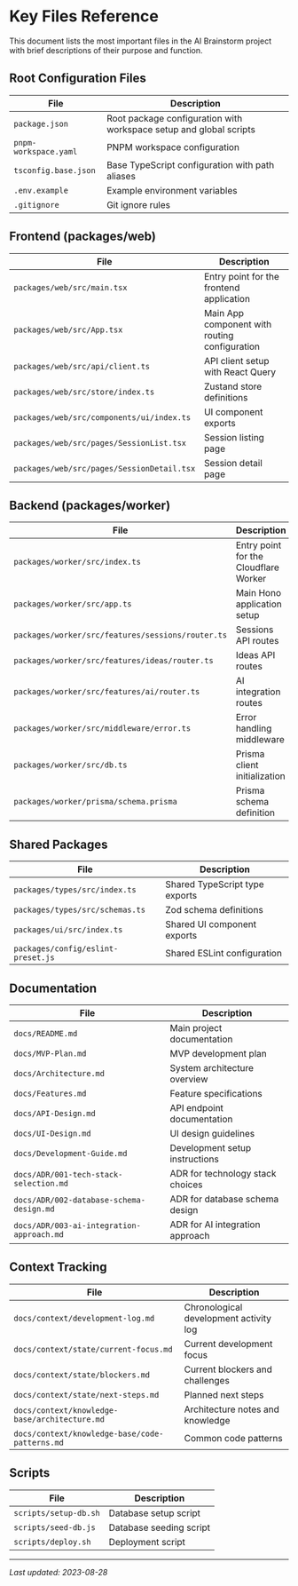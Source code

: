 # Key Files Reference

This document lists the most important files in the AI Brainstorm project with brief descriptions of their purpose and function.

## Root Configuration Files

| File                  | Description                                                        |
| --------------------- | ------------------------------------------------------------------ |
| `package.json`        | Root package configuration with workspace setup and global scripts |
| `pnpm-workspace.yaml` | PNPM workspace configuration                                       |
| `tsconfig.base.json`  | Base TypeScript configuration with path aliases                    |
| `.env.example`        | Example environment variables                                      |
| `.gitignore`          | Git ignore rules                                                   |

## Frontend (packages/web)

| File                                       | Description                                   |
| ------------------------------------------ | --------------------------------------------- |
| `packages/web/src/main.tsx`                | Entry point for the frontend application      |
| `packages/web/src/App.tsx`                 | Main App component with routing configuration |
| `packages/web/src/api/client.ts`           | API client setup with React Query             |
| `packages/web/src/store/index.ts`          | Zustand store definitions                     |
| `packages/web/src/components/ui/index.ts`  | UI component exports                          |
| `packages/web/src/pages/SessionList.tsx`   | Session listing page                          |
| `packages/web/src/pages/SessionDetail.tsx` | Session detail page                           |

## Backend (packages/worker)

| File                                              | Description                           |
| ------------------------------------------------- | ------------------------------------- |
| `packages/worker/src/index.ts`                    | Entry point for the Cloudflare Worker |
| `packages/worker/src/app.ts`                      | Main Hono application setup           |
| `packages/worker/src/features/sessions/router.ts` | Sessions API routes                   |
| `packages/worker/src/features/ideas/router.ts`    | Ideas API routes                      |
| `packages/worker/src/features/ai/router.ts`       | AI integration routes                 |
| `packages/worker/src/middleware/error.ts`         | Error handling middleware             |
| `packages/worker/src/db.ts`                       | Prisma client initialization          |
| `packages/worker/prisma/schema.prisma`            | Prisma schema definition              |

## Shared Packages

| File                               | Description                    |
| ---------------------------------- | ------------------------------ |
| `packages/types/src/index.ts`      | Shared TypeScript type exports |
| `packages/types/src/schemas.ts`    | Zod schema definitions         |
| `packages/ui/src/index.ts`         | Shared UI component exports    |
| `packages/config/eslint-preset.js` | Shared ESLint configuration    |

## Documentation

| File                                      | Description                      |
| ----------------------------------------- | -------------------------------- |
| `docs/README.md`                          | Main project documentation       |
| `docs/MVP-Plan.md`                        | MVP development plan             |
| `docs/Architecture.md`                    | System architecture overview     |
| `docs/Features.md`                        | Feature specifications           |
| `docs/API-Design.md`                      | API endpoint documentation       |
| `docs/UI-Design.md`                       | UI design guidelines             |
| `docs/Development-Guide.md`               | Development setup instructions   |
| `docs/ADR/001-tech-stack-selection.md`    | ADR for technology stack choices |
| `docs/ADR/002-database-schema-design.md`  | ADR for database schema design   |
| `docs/ADR/003-ai-integration-approach.md` | ADR for AI integration approach  |

## Context Tracking

| File                                           | Description                            |
| ---------------------------------------------- | -------------------------------------- |
| `docs/context/development-log.md`              | Chronological development activity log |
| `docs/context/state/current-focus.md`          | Current development focus              |
| `docs/context/state/blockers.md`               | Current blockers and challenges        |
| `docs/context/state/next-steps.md`             | Planned next steps                     |
| `docs/context/knowledge-base/architecture.md`  | Architecture notes and knowledge       |
| `docs/context/knowledge-base/code-patterns.md` | Common code patterns                   |

## Scripts

| File                  | Description             |
| --------------------- | ----------------------- |
| `scripts/setup-db.sh` | Database setup script   |
| `scripts/seed-db.js`  | Database seeding script |
| `scripts/deploy.sh`   | Deployment script       |

---

_Last updated: 2023-08-28_
